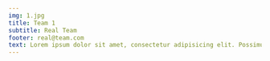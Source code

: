 ```yaml
---
img: 1.jpg
title: Team 1
subtitle: Real Team
footer: real@team.com
text: Lorem ipsum dolor sit amet, consectetur adipisicing elit. Possimus aut mollitia eum ipsum fugiat odio officiis odit.
---
```

